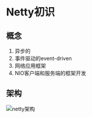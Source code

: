 # Netty初识  
## 概念
1. 异步的  
2. 事件驱动的event-driven  
3. 网络应用框架  
4. NIO客户端和服务端的框架开发
## 架构
![netty架构](/picture/components.png)
